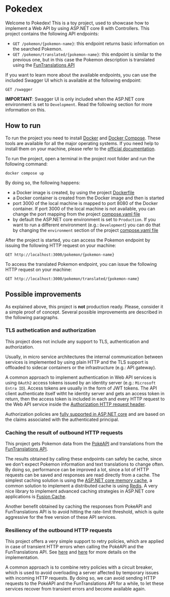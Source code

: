 # Pokedex
Welcome to Pokedex! This is a toy project, used to showcase how to implement a Web API by using ASP.NET core 8 with Controllers.
This project contains the following API endpoints: 
 - `GET /pokemon/{pokemon-name}`: this endpoint returns basic information on the searched Pokemon. 
 - `GET /pokemon/translated/{pokemon-name}`: this endpoint is similar to the previous one, but in this case the Pokemon description is translated using the [FunTranslations API](https://funtranslations.com/)

If you want to learn more about the available endpoints, you can use the included Swagger UI which is available at the following endpoint: 

 `GET /swagger`

 **IMPORTANT**: Swagger UI is only included when the ASP.NET core environment is set to `Development`. Read the following section for more information on this. 

 ## How to run
 To run the project you need to install [Docker](https://www.docker.com/) and [Docker Compose](https://docs.docker.com/compose/). These tools are available for all the major operating systems. If you need help to install them on your machine, please refer to the [official documentation](https://docs.docker.com/get-started/get-docker/).

 To run the project, open a terminal in the project root folder and run the following command: 

 `docker compose up`

 By doing so, the following happens:
  - a Docker image is created, by using the project [Dockerfile](./Dockerfile)
  - a Docker container is created from the Docker image and then is started
  - port 3000 of the local machine is mapped to port 8080 of the Docker container. If port 3000 of the local machine is not available, you can change the port mapping from the project [compose.yaml file](./compose.yaml)
  - by default the ASP.NET core environment is set to `Production`. If you want to run a different environment (e.g.: `Development`) you can do that by changing the `environment` section of the project [compose.yaml file](./compose.yaml)

After the project is started, you can access the Pokemon endpoint by issuing the following HTTP request on your machine: 

 `GET http://localhost:3000/pokemon/{pokemon-name}`

To access the translated Pokemon endpoint, you can issue the following HTTP request on your machine:

 `GET http://localhost:3000/pokemon/translated/{pokemon-name}`

## Possible improvements
As explained above, this project is **not** production ready. Please, consider it a simple proof of concept. Several possible improvements are described in the following paragraphs. 

### TLS authetication and authorization
This project does not include any support to TLS, authentication and authorization. 

Usually, in micro service architectures the internal communication between services is implemented by using plain HTTP and the TLS support is offloaded to sidecar containers or the infrastructure (e.g.: API gateway). 

A common approach to implement authentication in Web API services is using `OAuth2` access tokens issued by an identity server (e.g.: `Microsoft Entra ID`). Access tokens are usually in the form of JWT tokens. The API client authenticate itself witht he identity server and gets an access token in return, then the access token is included in each and every HTTP request to the Web API service inside the [Authorization HTTP request header](https://developer.mozilla.org/en-US/docs/Web/HTTP/Headers/Authorization).

Authorization policies are [fully supported in ASP.NET core](https://learn.microsoft.com/en-us/aspnet/core/security/authorization/policies?view=aspnetcore-9.0) and are based on the claims associated with the authenticated principal. 

### Caching the result of outbound HTTP requests
This project gets Pokemon data from the [PokéAPI](https://pokeapi.co/) and translations from the [FunTranslations API](https://funtranslations.com/).

The results obtained by calling these endpoints can safely be cache, since we don't expect Pokemon information and text translations to change often. By doing so, performance can be improved a lot, since a lot of HTTP requests can be saved and responses are read directly from a cache. The simplest caching solution is using the [ASP.NET core memory cache](https://learn.microsoft.com/en-us/aspnet/core/performance/caching/memory?view=aspnetcore-9.0), a common solution to implement a distributed cache is using [Redis](https://redis.io/). 
A very nice library to implement advanced caching strategies in ASP.NET core applications is [Fusion Cache](https://github.com/ZiggyCreatures/FusionCache). 

Another benefit obtained by caching the responses from PokeAPI and FunTranslations API is to avoid hitting the rate-limit threshold, which is quite aggressive for the free version of these API services.

### Resiliency of the outbound HTTP requests
This project offers a very simple support to retry policies, which are applied in case of transient HTTP errors when calling the PokéAPI and the FunTranslations API. See [here](https://github.com/EnricoMassone/Pokedex/blob/c9a9b7aef95b82e8a01c151bd7d2811dc4d6c358/src/Pokedex.Infrastructure/DependencyInjectionConfiguration.cs#L36) and [here](https://github.com/EnricoMassone/Pokedex/blob/c9a9b7aef95b82e8a01c151bd7d2811dc4d6c358/src/Pokedex.Infrastructure/DependencyInjectionConfiguration.cs#L58) for more details on the implementation. 

A common approach is to combine retry policies with a circuit breaker, which is used to avoid overloading a server affected by temporary issues with incoming HTTP requests. By doing so, we can avoid sending HTTP requests to the PokéAPI and the FunTranslations API for a while, to let these services recover from transient errors and become available again.
